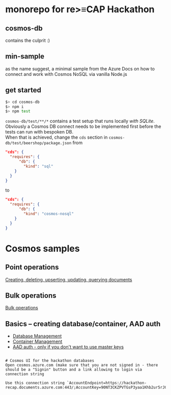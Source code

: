 # monorepo for re>≡CAP Hackathon

## cosmos-db

contains the culprit :)

## min-sample

as the name suggest, a minimal sample from the Azure Docs on how to connect and work with Cosmos NoSQL via vanilla Node.js

## get started

```bash
$> cd cosmos-db
$> npm i
$> npm test
```

`cosmos-db/test/**/*` contains a test setup that runs locally _with SQLite_.  
Obviously a Cosmos DB connect needs to be implemented first before the tests can run with bespoken DB.  
When that is achieved, change the `cds` section in `cosmos-db/test/beershop/package.json` from

```json
"cds": {
  "requires": {
      "db": {
        "kind": "sql"
    }
  }
}
```

to

```json
"cds": {
  "requires": {
      "db": {
        "kind": "cosmos-nosql"
    }
  }
}
```

# Cosmos samples
## Point operations
[Creating, deleting, upserting, updating, querying documents](https://github.com/Azure/azure-sdk-for-js/blob/main/sdk/cosmosdb/cosmos/samples/v3/javascript/ItemManagement.js)

## Bulk operations
[Bulk operations](https://github.com/Azure/azure-sdk-for-js/blob/main/sdk/cosmosdb/cosmos/samples/v3/javascript/Bulk.js)

## Basics – creating database/container, AAD auth
- [Database Management](https://github.com/Azure/azure-sdk-for-js/blob/main/sdk/cosmosdb/cosmos/samples/v3/javascript/DatabaseManagement.js)
- [Container Management]( https://github.com/Azure/azure-sdk-for-js/blob/main/sdk/cosmosdb/cosmos/samples/v3/javascript/ContainerManagement.js)
- [AAD auth - only if you don't want to use master keys](https://github.com/Azure/azure-sdk-for-js/blob/main/sdk/cosmosdb/cosmos/samples/v3/javascript/AADAuth.js)

```

# Cosmos UI for the hackathon databases
Open cosmos.azure.com (make sure that you are not signed in - there should be a "Signin" button and a link allowing to login via connection string

Use this connection string `AccountEndpoint=https://hackathon-recap.documents.azure.com:443/;AccountKey=90NT3CKZPVTGsP3yaa1Khb2ur5rJCUwWZku0MxCK7eC8DQTTzugAmNnsqAHR0QZsDkEgRKBmg2v0ACDbKpvJoQ==;`
